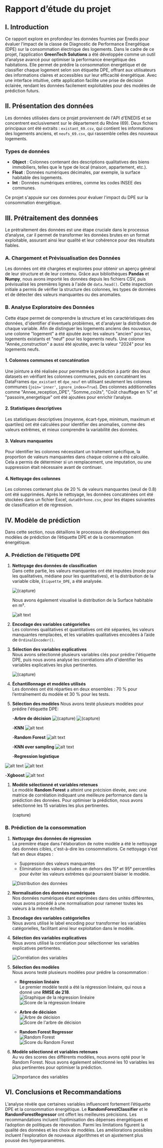 # Rapport d’étude du projet

## I. Introduction
Ce rapport explore en profondeur les données fournies par Enedis pour évaluer l’impact de la classe de Diagnostic de Performance Énergétique (DPE) sur la consommation électrique des logements. Dans le cadre de ce projet, l’application **GreenTech Solutions** a été développée comme un outil d’analyse avancé pour optimiser la performance énergétique des habitations. Elle permet de prédire la consommation énergétique et de classifier chaque logement selon son étiquette DPE, offrant aux utilisateurs des informations claires et accessibles sur leur efficacité énergétique. Avec une interface intuitive, cette application facilite une prise de décision éclairée, rendant les données facilement exploitables pour des modèles de prédiction futurs.

## II. Présentation des données
Les données utilisées dans ce projet proviennent de l'API d'ENEDIS et se concentrent exclusivement sur le département du Rhône (69). Deux fichiers principaux ont été extraits : `existant_69.csv`, qui contient les informations des logements anciens, et `neufs_69.csv`, qui rassemble celles des nouveaux logements.

### Types de données
- **Object** : Colonnes contenant des descriptions qualitatives des biens immobiliers, telles que le type de local (maison, appartement, etc.).
- **Float** : Données numériques décimales, par exemple, la surface habitable des logements.
- **Int** : Données numériques entières, comme les codes INSEE des communes.

Ce projet s'appuie sur ces données pour évaluer l'impact du DPE sur la consommation énergétique.

## III. Prétraitement des données
Le prétraitement des données est une étape cruciale dans le processus d’analyse, car il permet de transformer les données brutes en un format exploitable, assurant ainsi leur qualité et leur cohérence pour des résultats fiables.

### A. Chargement et Prévisualisation des Données
Les données ont été chargées et explorées pour obtenir un aperçu général de leur structure et de leur contenu. Grâce aux bibliothèques **Pandas** et **Numpy**, nous avons importé les données depuis les fichiers CSV, puis prévisualisé les premières lignes à l'aide de `data.head()`. Cette inspection initiale a permis de vérifier la structure des colonnes, les types de données et de détecter des valeurs manquantes ou des anomalies.

### B. Analyse Exploratoire des Données
Cette étape permet de comprendre la structure et les caractéristiques des données, d'identifier d'éventuels problèmes, et d'analyser la distribution de chaque variable. Afin de distinguer les logements anciens des nouveaux, une colonne "logement" a été ajoutée avec les valeurs "ancien" pour les logements existants et "neuf" pour les logements neufs. Une colonne "Année_construction" a aussi été ajoutée, avec la valeur "2024" pour les logements neufs.

#### 1. Colonnes communes et concaténation
Une jointure a été réalisée pour permettre la prédiction à partir des deux datasets en vérifiant les colonnes communes, puis en concaténant les DataFrames `dpe_existant` et `dpe_neuf` en utilisant seulement les colonnes communes (`join='inner'`, `ignore_index=True`). Des colonnes additionnelles comme "Annee_reception_DPE", "Somme_coûts", "Coût chauffage en %" et "passoire_energetique" ont été ajoutées pour enrichir l’analyse.

#### 2. Statistiques descriptives
Les statistiques descriptives (moyenne, écart-type, minimum, maximum et quartiles) ont été calculées pour identifier des anomalies, comme des valeurs extrêmes, et mieux comprendre la variabilité des données.

#### 3. Valeurs manquantes
Pour identifier les colonnes nécessitant un traitement spécifique, la proportion de valeurs manquantes dans chaque colonne a été calculée. Cela a permis de déterminer si un remplacement, une imputation, ou une suppression était nécessaire avant de continuer.

#### 4. Nettoyage des colonnes
Les colonnes contenant plus de 20 % de valeurs manquantes (seuil de 0.8) ont été supprimées. Après le nettoyage, les données concaténées ont été stockées dans un fichier Excel, `data69rhone.csv`, pour les étapes suivantes de classification et de régression.

## IV. Modèle de prédiction
Dans cette section, nous détaillons le processus de développement des modèles de prédiction de l’étiquette DPE et de la consommation énergétique.

### A. Prédiction de l’étiquette DPE
1. **Nettoyage des données de classification**  
   Dans cette partie, les valeurs manquantes ont été imputées (mode pour les qualitatives, médiane pour les quantitatives), et la distribution de la variable cible, `Étiquette_DPE`, a été analysée.

   ![(capture)](assets/distributionDPE.png)

   Nous avons également visualisé la distribution de la Surface habitable en m².


   ![alt text](assets/distributionSurface.png)

2. **Encodage des variables catégorielles**  
   Les colonnes qualitatives et quantitatives ont été séparées, les valeurs manquantes remplacées, et les variables qualitatives encodées à l’aide de `OrdinalEncoder()`.

3. **Sélection des variables explicatives**  
   Nous avons sélectionné plusieurs variables clés pour prédire l'étiquette DPE, puis nous avons analysé les corrélations afin d'identifier les variables explicatives les plus pertinentes.

   ![(capture)](assets/correlationClassification.png)

4. **Échantillonnage et modèles utilisés**  
   Les données ont été réparties en deux ensembles : 70 % pour l’entraînement du modèle et 30 % pour les tests.

5. **Sélection des modèles** 
   Nous avons testé plusieurs modèles pour prédire l'étiquette DPE:


   -**Arbre de décision**
   ![(capture)](assets/arbreMatrix.png)
   ![(capture)](assets/arbreScore.png)
   
   -**KNN**
   ![alt text](assets/knn.png)
    
   -**Random Forest**
 ![alt text](assets/randomForest.png)
   
   -**KNN over sampling**
 ![alt text](assets/knnoversampling.png)

   -**Regression logistique**
    
  ![alt text](assets/logistiqueCOnfusion.png)
  ![alt text](assets/logisqueScore.png)
   
   -**Xgboost**
   ![alt text](assets/xgboot.png)
 



1. **Modèle sélectionné et variables retenues**  
   Le modèle **Random Forest** a atteint une précision élevée, avec une matrice de corrélation indiquant une meilleure performance dans la prédiction des données. Pour optimiser la prédiction, nous avons sélectionné les 15 variables les plus pertinentes.

   (capture)



### B. Prédiction de la consommation

1. **Nettoyage des données de régression**  
   La première étape dans l'élaboration de notre modèle a été le nettoyage des données cibles, c'est-à-dire les consommations. Ce nettoyage s'est fait en deux étapes :
   - Suppression des valeurs manquantes
   - Élimination des valeurs situées en dehors des 15ᵉ et 95ᵉ percentiles pour éviter les valeurs extrêmes qui pourraient biaiser le modèle.
 
   ![Distribution des données](assets/distribution.png)

2. **Normalisation des données numériques**  
   Nos données numériques étant exprimées dans des unités différentes, nous avons procédé à une normalisation pour ramener toutes les valeurs à la même échelle.

3. **Encodage des variables catégorielles**  
   Nous avons utilisé le label encoding pour transformer les variables catégorielles, facilitant ainsi leur exploitation dans le modèle.

4. **Sélection des variables explicatives**  
   Nous avons utilisé la corrélation pour sélectionner les variables explicatives pertinentes.

   ![Corrélation des variables](assets/correlationRegression.png)

5. **Sélection des modèles**  
   Nous avons testé plusieurs modèles pour prédire la consommation :

   - **Régression linéaire**  
     Le premier modèle testé a été la régression linéaire, qui nous a donné une **RMSE de 218**.  
     ![Graphique de la régression linéaire](assets/regression.png)  
     ![Score de la régression linéaire](assets/scorerrEGRESSION.png)

   - **Arbre de décision**  
     ![Arbre de décision](assets/arbreDecision.png)  
     ![Score de l'arbre de décision](assets/scoreArbre.png)

   - **Random Forest Regressor**  
     ![Random Forest](assets/randomForesst.png)  
     ![Score du Random Forest](assets/scoreForest.png)

6. **Modèle sélectionné et variables retenues**  
   Au vu des scores des différents modèles, nous avons opté pour le Random Forest. Nous avons également sélectionné les 10 variables les plus pertinentes pour optimiser la prédiction.  

   ![Importance des variables](assets/ImportanceVarible.png)

## VI. Conclusions et Recommandations
L’analyse révèle que certaines variables influencent fortement l’étiquette DPE et la consommation énergétique. Le **RandomForestClassifier** et le **RandomForestRegressor** ont offert les meilleures précisions. Les recommandations incluent l’optimisation des dépenses énergétiques et l’adoption de politiques de rénovation. Parmi les limitations figurent la qualité des données et les choix de modèles. Les améliorations possibles incluent l'exploration de nouveaux algorithmes et un ajustement plus poussé des hyperparamètres.

